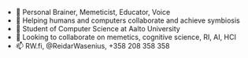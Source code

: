 - 👋 Personal Brainer, Memeticist, Educator, Voice
- 👀 Helping humans and computers collaborate and achieve symbiosis
- 🌱 Student of Computer Science at Aalto University
- 💞️ Looking to collaborate on memetics, cognitive science, RI, AI, HCI
- 📫 RW.fi, @ReidarWasenius, +358 208 358 358

<!---
reidarwasenius/reidarwasenius is a ✨ special ✨ repository because its `README.md` (this file) appears on your GitHub profile.
You can click the Preview link to take a look at your changes.
--->
